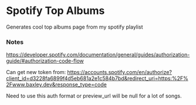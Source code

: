 # Spotify Top Albums

Generates cool top albums page from my spotify playlist

### Notes

https://developer.spotify.com/documentation/general/guides/authorization-guide/#authorization-code-flow

Can get new token from:
https://accounts.spotify.com/en/authorize?client_id=d3228fa6899f4d5eb681a2e1c584b7bd&redirect_uri=https:%2F%2Fwww.baxley.dev&response_type=code

Need to use this auth format or preview_url will be null for a lot of songs.
